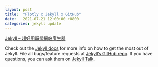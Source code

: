 ```yaml
---
layout: post
title:  "Plotly x Jekyll x GitHub"
date:   2021-07-21 12:00:00 +0800
categories: jekyll update
---
```


[Jekyll – 超好用靜態網站產生器](https://blog.wildsky.cc/posts/static-generator-jekyll)



Check out the [Jekyll docs][jekyll-docs] for more info on how to get the most out of Jekyll. File all bugs/feature requests at [Jekyll’s GitHub repo][jekyll-gh]. If you have questions, you can ask them on [Jekyll Talk][jekyll-talk].

[jekyll-docs]: https://jekyllrb.com/docs/home
[jekyll-gh]:   https://github.com/jekyll/jekyll
[jekyll-talk]: https://talk.jekyllrb.com/
